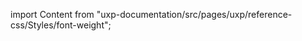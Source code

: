 
import Content from "uxp-documentation/src/pages/uxp/reference-css/Styles/font-weight";

<Content query="product=photoshop"/>
